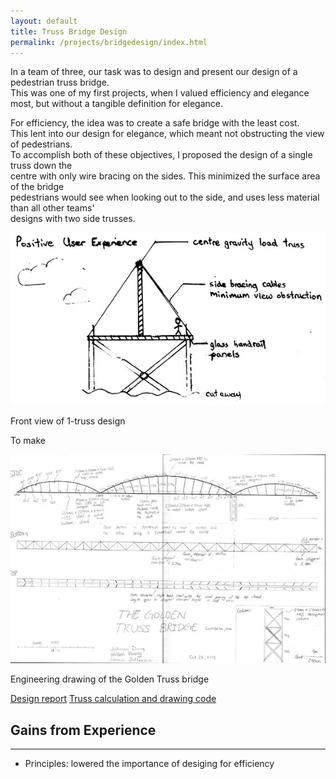 ```yaml
---
layout: default
title: Truss Bridge Design
permalink: /projects/bridgedesign/index.html
---
```

In a team of three, our task was to design and present our design of a pedestrian truss bridge.  
This was one of my first projects, when I valued efficiency and elegance most, but without a tangible definition for elegance.  

For efficiency, the idea was to create a safe bridge with the least cost.  
This lent into our design for elegance, which meant not obstructing the view of pedestrians.  
To accomplish both of these objectives, I proposed the design of a single truss down the  
centre with only wire bracing on the sides. This minimized the surface area of the bridge  
pedestrians would see when looking out to the side, and uses less material than all other teams'  
designs with two side trusses.  
<div class="frames">
<img src="frontview.jpg">
<p>Front view of 1-truss design</p>
</div>

To make 
<div class="frames">
<a href="diagram.jpg"><img src="diagramthumb.jpg"></a>
<p>Engineering drawing of the Golden Truss bridge</p>
</div>

[Design report](designreport.pdf)
[Truss calculation and drawing code](https://github.com/LemonPi/trusscalc)

<a name="gains"> </a>
## Gains from Experience
-----------------------
- Principles: lowered the importance of desiging for efficiency